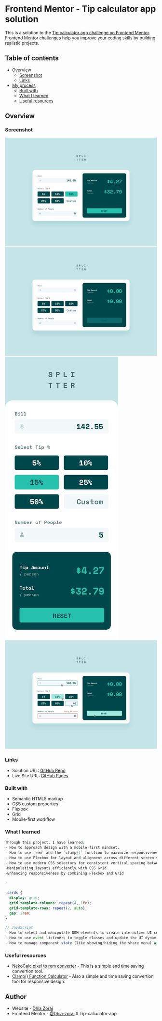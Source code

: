 # Frontend Mentor - Tip calculator app solution

This is a solution to the [Tip calculator app challenge on Frontend Mentor](https://www.frontendmentor.io/challenges/tip-calculator-app-ugJNGbJUX). Frontend Mentor challenges help you improve your coding skills by building realistic projects.

## Table of contents

- [Overview](#overview)
  - [Screenshot](#screenshot)
  - [Links](#links)
- [My process](#my-process)
  - [Built with](#built-with)
  - [What I learned](#what-i-learned)
  - [Useful resources](#useful-resources)

## Overview

### Screenshot

![](design/desktop-design-completed.jpg)
![](design/desktop-design-empty.jpg)
![](design/mobile-design.jpg)
![](design/active-states.jpg)

### Links

- Solution URL: [GitHub Repo](https://github.com/Dhia-zorai/Tip-calculator-app)
- Live Site URL: [GitHub Pages](https://github.com/Dhia-zorai/Tip-calculator-app)

### Built with

- Semantic HTML5 markup
- CSS custom properties
- Flexbox
- Grid
- Mobile-first workflow

### What I learned

```css
Through this project, I have learned:
- How to approach design with a mobile-first mindset.
- How to use `rem` and the `clamp()` function to maximize responsiveness.
- How to use Flexbox for layout and alignment across different screen sizes.
- How to use modern CSS selectors for consistent vertical spacing between elements.
-Manipulating layouts efficiently with CSS Grid
-Enhancing responsiveness by combining Flexbox and Grid

'
```

```css example
.cards {
  display: grid;
  grid-template-columns: repeat(4, 1fr);
  grid-template-rows: repeat(2, auto);
  gap: 2rem;
}
```

```js
// JavaScript
- How to select and manipulate DOM elements to create interactive UI components.
- How to use event listeners to toggle classes and update the UI dynamically.
- How to manage component state (like showing/hiding the share menu) with class toggling.

```

### Useful resources

- [NekoCalc pixel to rem converter](https://nekocalc.com/px-to-rem-converter) - This is a simple and time saving convertion tool.
- [Clamp() Function Calculator](https://nekocalc.com/px-to-rem-converter) - Also a simple and time saving convertion tool for responsive design.

## Author

- Website - [Dhia Zorai](https://dhia-zorai.github.io/My-Portfolio/)
- Frontend Mentor - [@Dhia-zorai](https://www.frontendmentor.io/profile/Dhia-zorai)
#   T i p - c a l c u l a t o r - a p p 
 
 